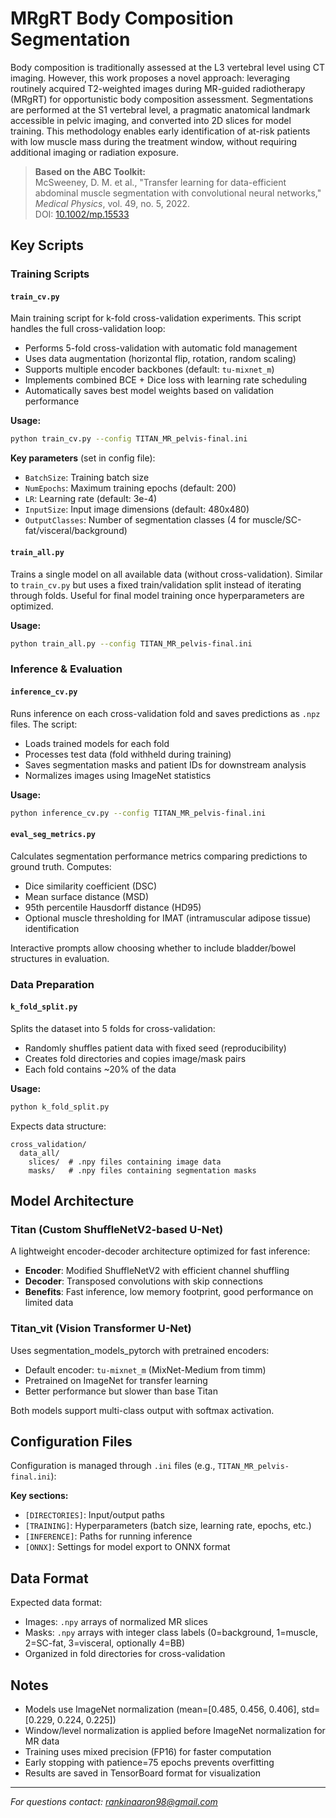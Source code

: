 # MRgRT Body Composition Segmentation

Body composition is traditionally assessed at the L3 vertebral level using CT imaging. However, this work proposes a novel approach: leveraging routinely acquired T2-weighted images during MR-guided radiotherapy (MRgRT) for opportunistic body composition assessment. Segmentations are performed at the S1 vertebral level, a pragmatic anatomical landmark accessible in pelvic imaging, and converted into 2D slices for model training. This methodology enables early identification of at-risk patients with low muscle mass during the treatment window, without requiring additional imaging or radiation exposure.

> **Based on the ABC Toolkit:**  
> McSweeney, D. M. et al., "Transfer learning for data-efficient abdominal muscle segmentation with convolutional neural networks," *Medical Physics*, vol. 49, no. 5, 2022.  
> DOI: [10.1002/mp.15533](https://doi.org/10.1002/mp.15533)


## Key Scripts

### Training Scripts

#### `train_cv.py`
Main training script for k-fold cross-validation experiments. This script handles the full cross-validation loop:
- Performs 5-fold cross-validation with automatic fold management
- Uses data augmentation (horizontal flip, rotation, random scaling)
- Supports multiple encoder backbones (default: `tu-mixnet_m`)
- Implements combined BCE + Dice loss with learning rate scheduling
- Automatically saves best model weights based on validation performance

**Usage:**
```bash
python train_cv.py --config TITAN_MR_pelvis-final.ini
```

**Key parameters** (set in config file):
- `BatchSize`: Training batch size
- `NumEpochs`: Maximum training epochs (default: 200)
- `LR`: Learning rate (default: 3e-4)
- `InputSize`: Input image dimensions (default: 480x480)
- `OutputClasses`: Number of segmentation classes (4 for muscle/SC-fat/visceral/background)

#### `train_all.py`
Trains a single model on all available data (without cross-validation). Similar to `train_cv.py` but uses a fixed train/validation split instead of iterating through folds. Useful for final model training once hyperparameters are optimized.

**Usage:**
```bash
python train_all.py --config TITAN_MR_pelvis-final.ini
```

### Inference & Evaluation

#### `inference_cv.py`
Runs inference on each cross-validation fold and saves predictions as `.npz` files. The script:
- Loads trained models for each fold
- Processes test data (fold withheld during training)
- Saves segmentation masks and patient IDs for downstream analysis
- Normalizes images using ImageNet statistics

**Usage:**
```bash
python inference_cv.py --config TITAN_MR_pelvis-final.ini
```

#### `eval_seg_metrics.py`
Calculates segmentation performance metrics comparing predictions to ground truth. Computes:
- Dice similarity coefficient (DSC)
- Mean surface distance (MSD)
- 95th percentile Hausdorff distance (HD95)
- Optional muscle thresholding for IMAT (intramuscular adipose tissue) identification

Interactive prompts allow choosing whether to include bladder/bowel structures in evaluation.

### Data Preparation

#### `k_fold_split.py`
Splits the dataset into 5 folds for cross-validation:
- Randomly shuffles patient data with fixed seed (reproducibility)
- Creates fold directories and copies image/mask pairs
- Each fold contains ~20% of the data

**Usage:**
```bash
python k_fold_split.py
```

Expects data structure:
```
cross_validation/
  data_all/
    slices/  # .npy files containing image data
    masks/   # .npy files containing segmentation masks
```

## Model Architecture

### Titan (Custom ShuffleNetV2-based U-Net)
A lightweight encoder-decoder architecture optimized for fast inference:
- **Encoder**: Modified ShuffleNetV2 with efficient channel shuffling
- **Decoder**: Transposed convolutions with skip connections
- **Benefits**: Fast inference, low memory footprint, good performance on limited data

### Titan_vit (Vision Transformer U-Net)
Uses segmentation_models_pytorch with pretrained encoders:
- Default encoder: `tu-mixnet_m` (MixNet-Medium from timm)
- Pretrained on ImageNet for transfer learning
- Better performance but slower than base Titan

Both models support multi-class output with softmax activation.

## Configuration Files

Configuration is managed through `.ini` files (e.g., `TITAN_MR_pelvis-final.ini`):

**Key sections:**
- `[DIRECTORIES]`: Input/output paths
- `[TRAINING]`: Hyperparameters (batch size, learning rate, epochs, etc.)
- `[INFERENCE]`: Paths for running inference
- `[ONNX]`: Settings for model export to ONNX format

## Data Format

Expected data format:
- Images: `.npy` arrays of normalized MR slices
- Masks: `.npy` arrays with integer class labels (0=background, 1=muscle, 2=SC-fat, 3=visceral, optionally 4=BB)
- Organized in fold directories for cross-validation

## Notes

- Models use ImageNet normalization (mean=[0.485, 0.456, 0.406], std=[0.229, 0.224, 0.225])
- Window/level normalization is applied before ImageNet normalization for MR data
- Training uses mixed precision (FP16) for faster computation
- Early stopping with patience=75 epochs prevents overfitting
- Results are saved in TensorBoard format for visualization

---

*For questions contact: rankinaaron98@gmail.com*
